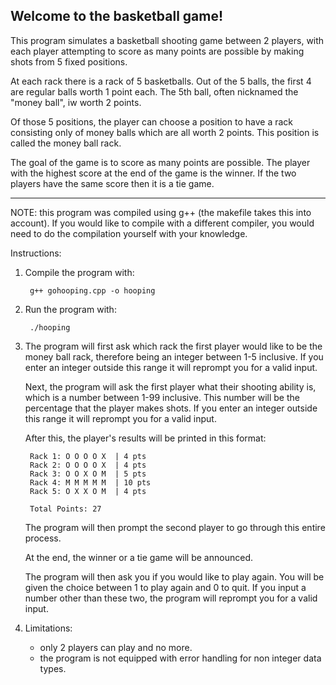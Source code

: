 Welcome to the basketball game!
-
This program simulates a basketball shooting game between 2 players,
with each player attempting to score as many points are possible by 
making shots from 5 fixed positions.

At each rack there is a rack of 5 basketballs. Out of the 5 balls,
the first 4 are regular balls worth 1 point each. The 5th ball,
often nicknamed the "money ball", iw worth 2 points.

Of those 5 positions, the player can choose a position to have a rack 
consisting only of money balls which are all worth 2 points. This
position is called the money ball rack.

The goal of the game is to score as many points are possible. The player
with the highest score at the end of the game is the winner. If the 
two players have the same score then it is a tie game.

-------------------------------------------------------------------------

NOTE: this program was compiled using g++ (the makefile takes this into account). If you would like to compile with a different
compiler, you would need to do the compilation yourself with your knowledge.

Instructions:

1) Compile the program with:

        g++ gohooping.cpp -o hooping

2) Run the program with:

        ./hooping
3) The program will first ask which rack the first player would like to
   be the money ball rack, therefore being an integer between 1-5 inclusive.
   If you enter an integer outside this range it will reprompt you for a valid
   input.

   Next, the program will ask the first player what their shooting ability is,
   which is a number between 1-99 inclusive. This number will be the percentage
   that the player makes shots. If you enter an integer outside this range it
   will reprompt you for a valid input.

   After this, the player's results will be printed in this format:
   
        Rack 1: O O O O X  | 4 pts
        Rack 2: O O O O X  | 4 pts
        Rack 3: O O X O M  | 5 pts
        Rack 4: M M M M M  | 10 pts
        Rack 5: O X X O M  | 4 pts
   
        Total Points: 27

   The program will then prompt the second player to go through this entire
   process.

   At the end, the winner or a tie game will be announced.

   The program will then ask you if you would like to play again.
   You will be given the choice between 1 to play again and 0 to quit.
   If you input a number other than these two, the program will reprompt
   you for a valid input.

4) Limitations:
   - only 2 players can play and no more.
   - the program is not equipped with error handling for non integer data types.
   
